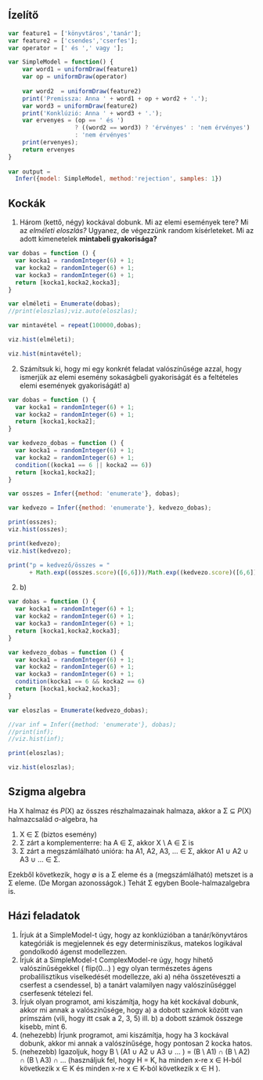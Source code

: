 ## Ízelítő

````javascript
var feature1 = ['könyvtáros','tanár'];
var feature2 = ['csendes','cserfes'];
var operator = [' és ',' vagy '];

var SimpleModel = function() {
    var word1 = uniformDraw(feature1)
    var op = uniformDraw(operator)
  
    var word2  = uniformDraw(feature2)
    print('Premissza: Anna ' + word1 + op + word2 + '.'); 
    var word3 = uniformDraw(feature2)
    print('Konklúzió: Anna ' + word3 + '.'); 
    var ervenyes = (op == ' és ')
                   ? ((word2 == word3) ? 'érvényes' : 'nem érvényes') 
                   : 'nem érvényes'
    print(ervenyes); 
    return ervenyes
}
 
var output = 
  Infer({model: SimpleModel, method:'rejection', samples: 1})
````

## Kockák

1. Három (kettő, négy) kockával dobunk. Mi az elemi események tere? Mi az _elméleti eloszlás?_ Ugyanez, de végezzünk random kísérleteket. Mi az adott kimenetelek **mintabeli gyakorisága?**


````javascript
var dobas = function () {
  var kocka1 = randomInteger(6) + 1;
  var kocka2 = randomInteger(6) + 1;
  var kocka3 = randomInteger(6) + 1;
  return [kocka1,kocka2,kocka3];
}

var elméleti = Enumerate(dobas);
//print(eloszlas);viz.auto(eloszlas);

var mintavétel = repeat(100000,dobas);

viz.hist(elméleti);

viz.hist(mintavétel);
````

2. Számítsuk ki, hogy mi egy konkrét feladat valószínűsége azzal, hogy ismerjük az elemi esemény sokaságbeli gyakoriságát és a feltételes elemi események gyakoriságát! a)

````javascript
var dobas = function () {
  var kocka1 = randomInteger(6) + 1;
  var kocka2 = randomInteger(6) + 1;
  return [kocka1,kocka2];
}

var kedvezo_dobas = function () {
  var kocka1 = randomInteger(6) + 1;
  var kocka2 = randomInteger(6) + 1;
  condition((kocka1 == 6 || kocka2 == 6))
  return [kocka1,kocka2];
}

var osszes = Infer({method: 'enumerate'}, dobas);

var kedvezo = Infer({method: 'enumerate'}, kedvezo_dobas);

print(osszes);
viz.hist(osszes);

print(kedvezo);
viz.hist(kedvezo);

print("p = kedvező/összes = " 
      + Math.exp((osszes.score)([6,6]))/Math.exp((kedvezo.score)([6,6])));

````

2. b)

````javascript
var dobas = function () {
  var kocka1 = randomInteger(6) + 1;
  var kocka2 = randomInteger(6) + 1;
  var kocka3 = randomInteger(6) + 1;
  return [kocka1,kocka2,kocka3];
}

var kedvezo_dobas = function () {
  var kocka1 = randomInteger(6) + 1;
  var kocka2 = randomInteger(6) + 1;
  var kocka3 = randomInteger(6) + 1;
  condition(kocka1 == 6 && kocka2 == 6)
  return [kocka1,kocka2,kocka3];
}

var eloszlas = Enumerate(kedvezo_dobas);

//var inf = Infer({method: 'enumerate'}, dobas);
//print(inf);
//viz.hist(inf);

print(eloszlas);

viz.hist(eloszlas);
````
## Szigma algebra

Ha X halmaz és _P_(X) az összes részhalmazainak halmaza, akkor a Σ ⊆ _P_(X) halmazcsalád σ-algebra, ha

1. X ∈ Σ (biztos esemény)
2. Σ zárt a komplementerre: ha A ∈ Σ, akkor X \ A ∈ Σ is
3. Σ zárt a megszámlálható unióra: ha  A1, A2, A3, ... ∈ Σ, akkor A1 ∪ A2 ∪ A3 ∪ … ∈ Σ.

Ezekből következik, hogy ∅ is a Σ eleme és a (megszámlálható) metszet is a Σ eleme. (De Morgan azonosságok.) Tehát Σ egyben Boole-halmazalgebra is.

## Házi feladatok

1. Írjuk át a SimpleModel-t úgy, hogy az konklúzióban a tanár/könyvtáros kategóriák is megjelennek és egy determiniszikus, matekos logikával gondolkodó ágenst modellezzen.
2. Írjuk át a SimpleModel-t ComplexModel-re úgy, hogy hihető valószínűségekkel ( flip(0...) ) egy olyan természetes ágens probalilisztikus viselkedését modellezze, aki a) néha összetéveszti a cserfest a csendessel, b) a tanárt valamilyen nagy valószínűséggel cserfesenk tételezi fel.
3. Írjuk olyan programot, ami kiszámítja, hogy ha két kockával dobunk, akkor mi annak a valószínűsége, hogy a) a dobott számok között van prímszám (vili, hogy itt csak a 2, 3, 5) ill. b) a dobott számok összege kisebb, mint 6.
4. (nehezebb) Írjunk programot, ami kiszámítja, hogy ha 3 kockával dobunk, akkor mi annak a valószínűsége, hogy pontosan 2 kocka hatos.
5. (nehezebb) Igazoljuk, hogy  B \ (A1 ∪ A2 ∪ A3 ∪ … ) = (B \ A1) ∩ (B \ A2) ∩ (B \ A3) ∩ … (használjuk fel, hogy H = K, ha minden x-re x ∈ H-ból következik x ∈ K és minden x-re x ∈ K-ból következik x ∈ H ).
